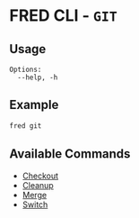 # FRED CLI - `GIT` 


## Usage

```
Options:
  --help, -h 
```

## Example

```sh
fred git
```

## Available Commands

- [Checkout](./git/checkout)
- [Cleanup](./git/cleanup)
- [Merge](./git/merge)
- [Switch](./git/switch)


